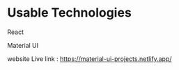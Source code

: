 # Usable Technologies

React

Material UI

website Live link : https://material-ui-projects.netlify.app/
